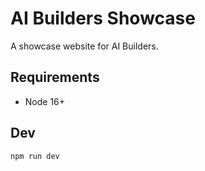 # AI Builders Showcase

A showcase website for AI Builders.

## Requirements

- Node 16+

## Dev

```sh
npm run dev
```
